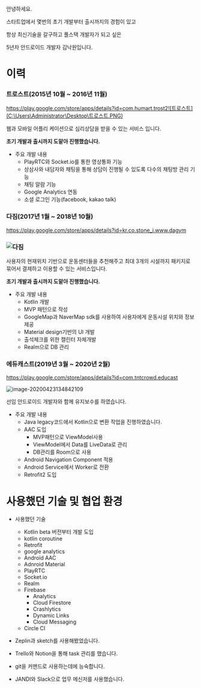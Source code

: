 안녕하세요.

스타트업에서 몇번의 초기 개발부터 출시까지의 경험이 있고

항상 최신기술을 갈구하고 풀스택 개발자가 되고 싶은

5년차 안드로이드 개발자 김낙원입니다.



# 이력



### 트로스트(2015년 10월 ~ 2016년 11월)

https://play.google.com/store/apps/details?id=com.humart.trost2![트로스트](C:\Users\Administrator\Desktop\트로스트.PNG)

웹과 모바일 어플리 케이션으로 심리상담을 받을 수 있는 서비스 입니다.

**초기 개발과 출시까지 도맡아 진행했습니다.**



- 주요 개발 내용
  - PlayRTC와 Socket.io를 통한 영상통화 기능
  - 상삼사와 내담자와 채팅을 통해 상담이 진행될 수 있도록 다수의 채팅방 관리 기능
  - 채팅 알람 기능
  - Google Analytics 연동
  - 소셜 로그인 기능(facebook, kakao talk)



### 다짐(2017년 1월 ~ 2018년 10월)

https://play.google.com/store/apps/details?id=kr.co.stone_i.www.dagym

### ![다짐](C:\Users\Administrator\Desktop\다짐.PNG)

사용자의 현재위치 기반으로 운동센터들을 추천해주고 최대 3개의 시설까지 패키지로 묶어서 결제하고 이용할 수 있는 서비스입니다.

**초기 개발과 출시까지 도맡아 진행했습니다.**



- 주요 개발 내용
  - Kotlin 개발
  - MVP 패턴으로 작성
  - GoogleMap과 NaverMap sdk를 사용하여 사용자에게 운동시설 위치와 정보 제공
  - Material design기반의 UI 개발
  - 출석체크를 위한 캘린터 자체개발
  - Realm으로 DB 관리



### 에듀캐스트(2019년 3월 ~ 2020년 2월)

https://play.google.com/store/apps/details?id=com.tntcrowd.educast

![image-20200423134842109](C:\Users\Administrator\AppData\Roaming\Typora\typora-user-images\image-20200423134842109.png)

선임 안드로이드 개발자와 함께 유지보수를 하였습니다.



- 주요 개발 내용
  - Java legacy코드에서 Kotlin으로 변환 작업을 진행하였습니다.
  - AAC 도입
    - MVP패턴으로 ViewModel사용
    - ViewModel에서 Data를 LiveData로 관리
    - DB관리를 Room으로 사용
  - Android Navigation Component 적용
  - Android Service에서 Worker로 전환
  - Retrofit2 도입



# 사용했던 기술 및 협업 환경

- 사용했던 기술
  - Kotlin beta 버전부터 개발 도입
  - kotlin coroutine
  - Retrofit
  - google analytics
  - Android AAC
  - Adnroid Material
  - PlayRTC
  - Socket.io
  - Realm
  - Firebase
    - Analytics
    - Cloud Firestore
    - Crashlytics
    - Dynamic Links
    - Cloud Messaging
  - Circle CI



- Zeplin과 sketch를 사용해봤었습니다.
- Trello와 Notion을 통해 task 관리를 했습니다.
- git을 커맨드로 사용하는데에 능숙합니다.
- JANDI와 Slack으로 업무 메신저를 사용했습니다.
